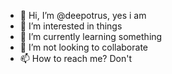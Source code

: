 - 👋 Hi, I’m @deepotrus, yes i am
- 👀 I’m interested in things
- 🌱 I’m currently learning something
- 💞️ I’m not looking to collaborate
- 📫 How to reach me? Don't

<!---
deepotrus/deepotrus is a ✨ special ✨ repository because its `README.md` (this file) appears on your GitHub profile.
You can click the Preview link to take a look at your changes.
--->
